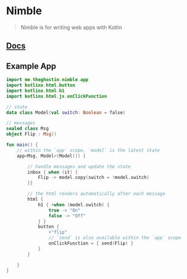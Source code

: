 # Nimble
> Nimble is for writing web apps with Kotlin

## [Docs](https://talon.github.io/nimble/me.theghostin.nimble/index.html)

## Example App

```kotlin
import me.theghostin.nimble.app
import kotlinx.html.button
import kotlinx.html.h1
import kotlinx.html.js.onClickFunction

// state
data class Model(val switch: Boolean = false)

// messages
sealed class Msg
object Flip : Msg()

fun main() {
    // within the `app` scope, `model` is the latest state
    app<Msg, Model>(Model()) { 

        // handle messages and update the state
        inbox { when (it) {
            Flip -> model.copy(switch = !model.switch)
        }}

        // the html renders automatically after each message
        html {
            h1 { +when (model.switch) {
                true -> "On"
                false -> "Off"
            } }
            button {
                +"flip"
                // `send` is also available within the `app` scope
                onClickFunction = { send(Flip) }
            }
        }

    }
}
```
